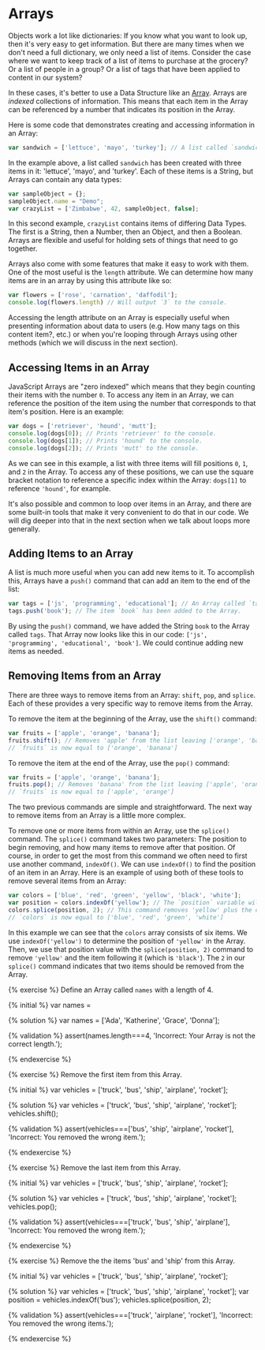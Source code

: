 # Arrays

Objects work a lot like dictionaries: If you know what you want to look up, then it's very easy to get information. But there are many times when we don't need a full dictionary, we only need a list of items. Consider the case where we want to keep track of a list of items to purchase at the grocery? Or a list of people in a group? Or a list of tags that have been applied to content in our system?

In these cases, it's better to use a Data Structure like an [Array](https://developer.mozilla.org/en-US/docs/Web/JavaScript/Reference/Global_Objects/Array). Arrays are _indexed_ collections of information. This means that each item in the Array can be referenced by a number that indicates its position in the Array.

Here is some code that demonstrates creating and accessing information in an Array:

```js
var sandwich = ['lettuce', 'mayo', 'turkey']; // A list called `sandwich` has been created with three items in it.
```
In the example above, a list called `sandwich` has been created with three items in it: 'lettuce', 'mayo', and 'turkey'. Each of these items is a String, but Arrays can contain any data types:

 ```js
 var sampleObject = {};
 sampleObject.name = "Demo";
 var crazyList = ['Zimbabwe', 42, sampleObject, false];
 ```
In this second example, `crazyList` contains items of differing Data Types. The first is a String, then a Number, then an Object, and then a Boolean. Arrays are flexible and useful for holding sets of things that need to go together.

Arrays also come with some features that make it easy to work with them. One of the most useful is the `length` attribute. We can determine how many items are in an array by using this attribute like so:

```js
var flowers = ['rose', 'carnation', 'daffodil'];
console.log(flowers.length) // Will output `3` to the console.
```
Accessing the length attribute on an Array is especially useful when presenting information about data to users (e.g. How many tags on this content item?, etc.) or when you're looping through Arrays using other methods (which we will discuss in the next section).

## Accessing Items in an Array
JavaScript Arrays are "zero indexed" which means that they begin counting their items with the number `0`. To access any item in an Array, we can reference the position of the item using the number that corresponds to that item's position. Here is an example:

```js
var dogs = ['retriever', 'hound', 'mutt'];
console.log(dogs[0]); // Prints 'retriever' to the console.
console.log(dogs[1]); // Prints 'hound' to the console.
console.log(dogs[2]); // Prints 'mutt' to the console.
```
As we can see in this example, a list with three items will fill positions `0`, `1`, and `2` in the Array. To access any of these positions, we can use the square bracket notation to reference a specific index within the Array: `dogs[1]` to reference `'hound'`, for example.

It's also possible and common to loop over items in an Array, and there are some built-in tools that make it very convenient to do that in our code. We will dig deeper into that in the next section when we talk about loops more generally.

## Adding Items to an Array

A list is much more useful when you can add new items to it. To accomplish this, Arrays have a `push()` command that can add an item to the end of the list:

```js
var tags = ['js', 'programming', 'educational']; // An Array called `tags` is created with three items.
tags.push('book'); // The item `book` has been added to the Array.
```
By using the `push()` command, we have added the String `book` to the Array called `tags`. That Array now looks like this in our code: `['js', 'programming', 'educational', 'book']`. We could continue adding new items as needed.

## Removing Items from an Array

There are three ways to remove items from an Array: `shift`, `pop`, and `splice`. Each of these provides a very specific way to remove items from the Array.

To remove the item at the beginning of the Array, use the `shift()` command:

```js
var fruits = ['apple', 'orange', 'banana']; 
fruits.shift(); // Removes 'apple' from the list leaving ['orange', 'banana'].
// `fruits` is now equal to ['orange', 'banana']
```

To remove the item at the end of the Array, use the `pop()` command:

```js
var fruits = ['apple', 'orange', 'banana']; 
fruits.pop(); // Removes 'banana' from the list leaving ['apple', 'orange'].
// `fruits` is now equal to ['apple', 'orange']
```

The two previous commands are simple and straightforward. The next way to remove items from an Array is a little more complex. 

To remove one or more items from within an Array, use the `splice()` command. The `splice()` command takes two parameters: The position to begin removing, and how many items to remove after that position. Of course, in order to get the most from this command we often need to first use another command, `indexOf()`. We can use `indexOf()` to find the position of an item in an Array. Here is an example of using both of these tools to remove several items from an Array:

```js
var colors = ['blue', 'red', 'green', 'yellow', 'black', 'white'];
var position = colors.indexOf('yellow'); // The `position` variable will be set to `3` since that is the index for the item 'yellow' in this Array.
colors.splice(position, 2); // This command removes 'yellow' plus the one item following 'yellow' (which is 'black').
// `colors` is now equal to ['blue', 'red', 'green', 'white']
```
In this example we can see that the `colors` array consists of six items. We use `indexOf('yellow')` to determine the position of `'yellow'` in the Array. Then, we use that position value with the `splice(position, 2)` command to remove `'yellow'` and the item following it (which is `'black'`). The `2` in our `splice()` command indicates that two items should be removed from the Array.


{% exercise %}
Define an Array called `names` with a length of 4.

{% initial %}
var names =

{% solution %}
var names = ['Ada', 'Katherine', 'Grace', 'Donna'];

{% validation %}
assert(names.length===4, 'Incorrect: Your Array is not the correct length.');

{% endexercise %}

{% exercise %}
Remove the first item from this Array.

{% initial %}
var vehicles = ['truck', 'bus', 'ship', 'airplane', 'rocket'];

{% solution %}
var vehicles = ['truck', 'bus', 'ship', 'airplane', 'rocket'];
vehicles.shift();

{% validation %}
assert(vehicles===['bus', 'ship', 'airplane', 'rocket'], 'Incorrect: You removed the wrong item.');

{% endexercise %}

{% exercise %}
Remove the last item from this Array.

{% initial %}
var vehicles = ['truck', 'bus', 'ship', 'airplane', 'rocket'];

{% solution %}
var vehicles = ['truck', 'bus', 'ship', 'airplane', 'rocket'];
vehicles.pop();

{% validation %}
assert(vehicles===['truck', 'bus', 'ship', 'airplane'], 'Incorrect: You removed the wrong item.');

{% endexercise %}


{% exercise %}
Remove the the items 'bus' and 'ship' from this Array.

{% initial %}
var vehicles = ['truck', 'bus', 'ship', 'airplane', 'rocket'];

{% solution %}
var vehicles = ['truck', 'bus', 'ship', 'airplane', 'rocket'];
var position = vehicles.indexOf('bus');
vehicles.splice(position, 2);

{% validation %}
assert(vehicles===['truck', 'airplane', 'rocket'], 'Incorrect: You removed the wrong items.');

{% endexercise %}






